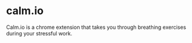 # calm.io
Calm.io is a chrome extension that takes you through breathing exercises during your stressful work.
